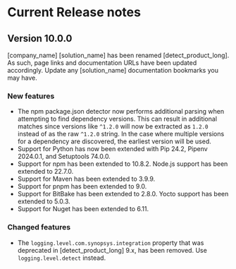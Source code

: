 # Current Release notes

## Version 10.0.0

[company_name] [solution_name] has been renamed [detect_product_long]. As such, page links and documentation URLs have been updated accordingly. Update any [solution_name] documentation bookmarks you may have.

### New features

* The npm package.json detector now performs additional parsing when attempting to find dependency versions. This can result in additional matches since versions like `^1.2.0` will now be extracted as `1.2.0` instead of as the raw `^1.2.0` string. In the case where multiple versions for a dependency are discovered, the earliest version will be used.
* Support for Python has now been extended with Pip 24.2, Pipenv 2024.0.1, and Setuptools 74.0.0.
* Support for npm has been extended to 10.8.2. Node.js support has been extended to 22.7.0.
* Support for Maven has been extended to 3.9.9.
* Support for pnpm has been extended to 9.0.
* Support for BitBake has been extended to 2.8.0. Yocto support has been extended to 5.0.3.
* Support for Nuget has been extended to 6.11.

### Changed features

* The `logging.level.com.synopsys.integration` property that was deprecated in [detect_product_long] 9.x, has been removed. Use `logging.level.detect` instead.
